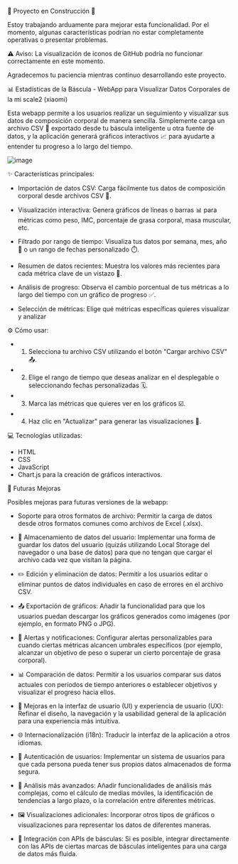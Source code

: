 🚧 Proyecto en Construcción 🚧

Estoy trabajando arduamente para mejorar esta funcionalidad. Por el momento, algunas características podrían no estar completamente operativas o presentar problemas.

⚠️ Aviso: La visualización de iconos de GitHub podría no funcionar correctamente en este momento.

Agradecemos tu paciencia mientras continuo desarrollando este proyecto.

📊 Estadísticas de la Báscula - WebApp para Visualizar Datos Corporales de la mi scale2 (xiaomi)

Esta webapp permite a los usuarios realizar un seguimiento y visualizar sus datos de composición corporal de manera sencilla. Simplemente carga un archivo CSV 📁 exportado desde tu báscula inteligente u otra fuente de datos, y la aplicación generará gráficos interactivos 📈 para ayudarte a entender tu progreso a lo largo del tiempo.

![image](https://github.com/user-attachments/assets/a5fd5b87-5e0f-4f49-9a37-984f7bdc2fe0)


✨ Características principales:

- Importación de datos CSV: Carga fácilmente tus datos de composición corporal desde archivos CSV 📄.

- Visualización interactiva: Genera gráficos de líneas o barras 📊 para métricas como peso, IMC, porcentaje de grasa corporal, masa muscular, etc.

- Filtrado por rango de tiempo: Visualiza tus datos por semana, mes, año 📅 o un rango de fechas personalizado ⏱️.

- Resumen de datos recientes: Muestra los valores más recientes para cada métrica clave de un vistazo 📰.

- Análisis de progreso: Observa el cambio porcentual de tus métricas a lo largo del tiempo con un gráfico de progreso ✅.

- Selección de métricas: Elige qué métricas específicas quieres visualizar y analizar

  

⚙️ Cómo usar:

- 1. Selecciona tu archivo CSV utilizando el botón "Cargar archivo CSV" 📤.
- 2. Elige el rango de tiempo que deseas analizar en el desplegable o seleccionando fechas personalizadas 🗓️.
- 3. Marca las métricas que quieres ver en los gráficos ☑️.
- 4. Haz clic en "Actualizar" para generar las visualizaciones 🔄.
  
💻 Tecnologías utilizadas:

- HTML
- CSS
- JavaScript
- Chart.js para la creación de gráficos interactivos.

🚀 Futuras Mejoras

Posibles mejoras para futuras versiones de la webapp:

- Soporte para otros formatos de archivo: Permitir la carga de datos desde otros formatos comunes como archivos de Excel (.xlsx).

- 💾 Almacenamiento de datos del usuario: Implementar una forma de guardar los datos del usuario (quizás utilizando Local Storage del navegador o una base de datos) para que no tengan que cargar el archivo cada vez que visitan la página.

- ✏️ Edición y eliminación de datos: Permitir a los usuarios editar o eliminar puntos de datos individuales en caso de errores en el archivo CSV.

- 📤 Exportación de gráficos: Añadir la funcionalidad para que los usuarios puedan descargar los gráficos generados como imágenes (por ejemplo, en formato PNG o JPG).

- 🔔 Alertas y notificaciones: Configurar alertas personalizables para cuando ciertas métricas alcancen umbrales específicos (por ejemplo, alcanzar un objetivo de peso o superar un cierto porcentaje de grasa corporal).

- 📊 Comparación de datos: Permitir a los usuarios comparar sus datos actuales con períodos de tiempo anteriores o establecer objetivos y visualizar el progreso hacia ellos.

- 🎨 Mejoras en la interfaz de usuario (UI) y experiencia de usuario (UX): Refinar el diseño, la navegación y la usabilidad general de la aplicación para una experiencia más intuitiva.

- 🌐 Internacionalización (i18n): Traducir la interfaz de la aplicación a otros idiomas.

- 🔑 Autenticación de usuarios: Implementar un sistema de usuarios para que cada persona pueda tener sus propios datos almacenados de forma segura.

- 🔬 Análisis más avanzados: Añadir funcionalidades de análisis más complejas, como el cálculo de medias móviles, la identificación de tendencias a largo plazo, o la correlación entre diferentes métricas.

- 🖼️ Visualizaciones adicionales: Incorporar otros tipos de gráficos o visualizaciones para representar los datos de diferentes maneras.

- 🔗 Integración con APIs de básculas: Si es posible, integrar directamente con las APIs de ciertas marcas de básculas inteligentes para una carga de datos más fluida.
